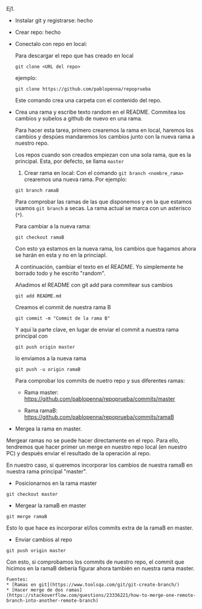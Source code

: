Ej1.
* Instalar git y registrarse: hecho
* Crear repo: hecho
* Conectalo con repo en local:
    
    Para descargar el repo que has creado en local
    ```
    git clone <URL del repo>
    ```
    ejemplo:
    ```
    git clone https://github.com/pablopenna/repoprueba
    ```
    Este comando crea una carpeta con el contenido del repo.

* Crea una rama y escribe texto random en el README. Commitea los cambios y subelos a github de nuevo en una rama.

    Para hacer esta tarea, primero crearemos la rama en local, haremos los cambios y despúes mandaremos los cambios junto con la nueva rama a nuestro repo.

    Los repos cuando son creados empiezan con una sola rama, que es la principal. Esta, por defecto, se llama `master`

    1. Crear rama en local: Con el comando `git branch <nombre_rama>` crearemos una nueva rama. Por ejemplo:
    ```
    git branch ramaB
    ```

    Para comprobar las ramas de las que disponemos y en la que estamos usamos `git branch` a secas. La rama actual se marca con un asterisco (`*`).

    Para cambiar a la nueva rama:
    ```
    git checkout ramaB
    ```

    Con esto ya estamos en la nueva rama, los cambios que hagamos ahora se harán en esta y no en la princiapl.

    A continuación, cambiar el texto en el README. Yo simplemente he borrado todo y he escrito "random".

    Añadimos el README con git add para commitear sus cambios

    ```
    git add README.md
    ```

    Creamos el commit de nuestra rama B 

    ```
    git commit -m "Commit de la rama B"
    ```

    Y aquí la parte clave, en lugar de enviar el commit a nuestra rama principal con 

    ```
    git push origin master
    ```

    lo enviamos a la nueva rama 

    ```
    git push -u origin ramaB
    ```

    Para comprobar los commits de nuetro repo y sus diferentes ramas:

    * Rama master: https://github.com/pablopenna/repoprueba/commits/master

    * Rama ramaB: https://github.com/pablopenna/repoprueba/commits/ramaB

* Mergea la rama en master.

Mergear ramas no se puede hacer directamente en el repo. Para ello, tendremos que hacer primer un merge en nuestro repo local (en nuestro PC) y después enviar el resultado de la operación al repo.

En nuestro caso, si queremos incorporar los cambios de nuestra ramaB en nuestra rama principal "master".

* Posicionarnos en la rama master
```
git checkout master
```
* Mergear la ramaB en master
```
git merge ramaB
```
Esto lo que hace es incorporar el/los commits extra de la ramaB en master.

* Enviar cambios al repo

```
git push origin master
```

Con esto, si comprobamos los commits de nuestro repo, el commit que hicimos en la ramaB debería figurar ahora también en nuestra rama master.




    Fuentes:
    * [Ramas en git](https://www.toolsqa.com/git/git-create-branch/)
    * [Hacer merge de dos ramas](https://stackoverflow.com/questions/23336221/how-to-merge-one-remote-branch-into-another-remote-branch)

